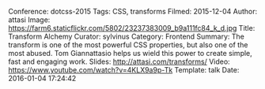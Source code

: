 Conference: dotcss-2015
Tags: CSS, transforms
Filmed: 2015-12-04
Author: attasi
Image: https://farm6.staticflickr.com/5802/23237383009_b9a111fc84_k_d.jpg
Title: Transform Alchemy
Curator: sylvinus
Category: Frontend
Summary: The transform is one of the most powerful CSS properties, but also one of the most abused. Tom Giannattasio helps us wield this power to create simple, fast and engaging work.
Slides: http://attasi.com/transforms/
Video: https://www.youtube.com/watch?v=4KLX9a9p-Tk
Template: talk
Date: 2016-01-04 17:24:42